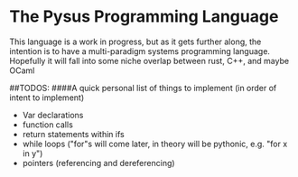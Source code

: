 # The Pysus Programming Language

This language is a work in progress, but as it gets further along, the intention is to have a multi-paradigm systems programming language.
Hopefully it will fall into some niche overlap between rust, C++, and maybe OCaml

##TODOS:
####A quick personal list of things to implement (in order of intent to implement)

* Var declarations
* function calls
* return statements within ifs
* while loops ("for"s will come later, in theory will be pythonic, e.g. "for x in y")
* pointers (referencing and dereferencing)


